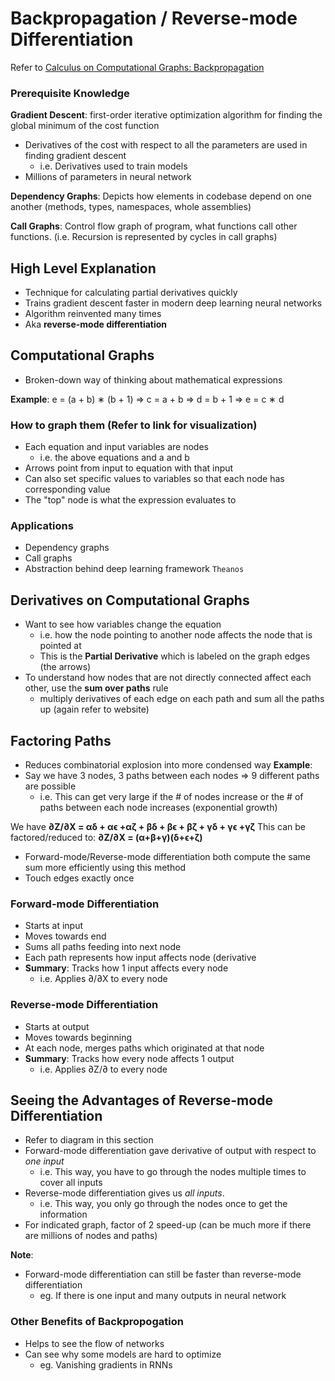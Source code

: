 # Backpropagation / Reverse-mode Differentiation

Refer to [Calculus on Computational Graphs: Backpropagation
](https://colah.github.io/posts/2015-08-Backprop/)

### Prerequisite Knowledge
**Gradient Descent**: first-order iterative optimization algorithm for finding the global minimum of the cost function
- Derivatives of the cost with respect to all the parameters are used in finding gradient descent
  - i.e. Derivatives used to train models
- Millions of parameters in neural network

**Dependency Graphs**: Depicts how elements in codebase depend on one another (methods, types, namespaces, whole assemblies)

**Call Graphs**: Control flow graph of program, what functions call other functions. (i.e. Recursion is represented by cycles in call graphs)

## High Level Explanation
- Technique for calculating partial derivatives quickly
- Trains gradient descent faster in modern deep learning neural networks
- Algorithm reinvented many times
- Aka **reverse-mode differentiation**

## Computational Graphs
- Broken-down way of thinking about mathematical expressions

**Example**:
e = (a + b) ∗ (b + 1) 
=> c = a + b
=> d = b + 1
=> e = c ∗ d

### How to graph them (Refer to link for visualization)
- Each equation and input variables are nodes
  - i.e. the above equations and a and b
- Arrows point from input to equation with that input
- Can also set specific values to variables so that each node has corresponding value 
- The "top" node is what the expression evaluates to

### Applications
- Dependency graphs
- Call graphs
- Abstraction behind deep learning framework `Theanos`

## Derivatives on Computational Graphs
- Want to see how variables change the equation
  - i.e. how the node pointing to another node affects the node that is pointed at
  - This is the **Partial Derivative** which is labeled on the graph edges (the arrows)
- To understand how nodes that are not directly connected affect each other, use the **sum over paths** rule
  - multiply derivatives of each edge on each path and sum all the paths up (again refer to website)

## Factoring Paths
- Reduces combinatorial explosion into more condensed way
**Example**:
- Say we have 3 nodes, 3 paths between each nodes => 9 different paths are possible
  - i.e. This can get very large if the # of nodes increase or the # of paths between each node increases (exponential growth)

We have **∂Z/∂X = αδ + αϵ +αζ + βδ + βϵ + βζ + γδ + γϵ +γζ**
This can be factored/reduced to: **∂Z/∂X = (α+β+γ)(δ+ϵ+ζ)**

- Forward-mode/Reverse-mode differentiation both compute the same sum more efficiently using this method
- Touch edges exactly once
### Forward-mode Differentiation
- Starts at input
- Moves towards end
- Sums all paths feeding into next node
- Each path represents how input affects node (derivative
- **Summary**: Tracks how 1 input affects every node
  - i.e. Applies ∂/∂X to every node

### Reverse-mode Differentiation
- Starts at output
- Moves towards beginning
- At each node, merges paths which originated at that node
- **Summary**: Tracks how every node affects 1 output
  - i.e. Applies ∂Z/∂ to every node

## Seeing the Advantages of Reverse-mode Differentiation
- Refer to diagram in this section
- Forward-mode differentiation gave derivative of output with respect to *one input*
  - i.e. This way, you have to go through the nodes multiple times to cover all inputs
- Reverse-mode differentiation gives us *all inputs*.
  - i.e. This way, you only go through the nodes once to get the information
- For indicated graph, factor of 2 speed-up (can be much more if there are millions of nodes and paths)

**Note**:
- Forward-mode differentiation can still be faster than reverse-mode differentiation
  - eg. If there is one input and many outputs in neural network

### Other Benefits of Backpropogation
- Helps to see the flow of networks
- Can see why some models are hard to optimize
  - eg. Vanishing gradients in RNNs













